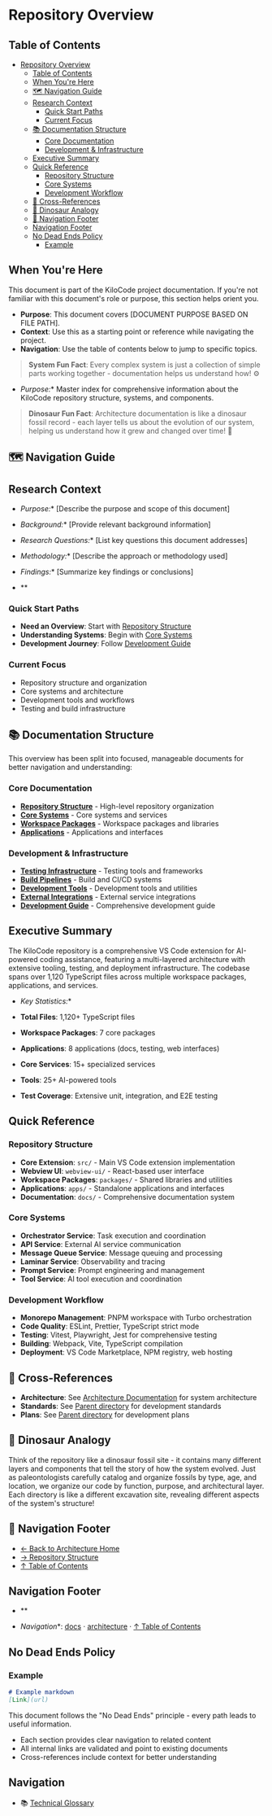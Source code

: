 # Repository Overview
## Table of Contents

- [Repository Overview](#repository-overview)
  - [Table of Contents](#table-of-contents)
  - [When You're Here](#when-youre-here)
  - [🗺️ Navigation Guide](#-navigation-guide)
  - [Research Context](#research-context)
    - [Quick Start Paths](#quick-start-paths)
    - [Current Focus](#current-focus)
  - [📚 Documentation Structure](#-documentation-structure)
    - [Core Documentation](#core-documentation)
    - [Development & Infrastructure](#development-infrastructure)
  - [Executive Summary](#executive-summary)
  - [Quick Reference](#quick-reference)
    - [Repository Structure](#repository-structure)
    - [Core Systems](#core-systems)
    - [Development Workflow](#development-workflow)
  - [🔗 Cross-References](#-crossreferences)
  - [🦕 Dinosaur Analogy](#-dinosaur-analogy)
  - [🧭 Navigation Footer](#-navigation-footer)
  - [Navigation Footer](#navigation-footer)
  - [No Dead Ends Policy](#no-dead-ends-policy)
    - [Example](#example)

## When You're Here

This document is part of the KiloCode project documentation. If you're not familiar with this
document's role or purpose, this section helps orient you.

- **Purpose**: This document covers \[DOCUMENT PURPOSE BASED ON FILE PATH].
- **Context**: Use this as a starting point or reference while navigating the project.
- **Navigation**: Use the table of contents below to jump to specific topics.

> **System Fun Fact**: Every complex system is just a collection of simple parts working together -
> documentation helps us understand how! ⚙️

- *Purpose:*\* Master index for comprehensive information about the KiloCode repository structure,
  systems, and components.

> **Dinosaur Fun Fact**: Architecture documentation is like a dinosaur fossil record - each layer
> tells us about the evolution of our system, helping us understand how it grew and changed over
> time! 🦕

## 🗺️ Navigation Guide

## Research Context

- *Purpose:*\* \[Describe the purpose and scope of this document]

- *Background:*\* \[Provide relevant background information]

- *Research Questions:*\* \[List key questions this document addresses]

- *Methodology:*\* \[Describe the approach or methodology used]

- *Findings:*\* \[Summarize key findings or conclusions]
- \*\*

### Quick Start Paths

- **Need an Overview**: Start with [Repository Structure](../architecture/REPOSITORY_STRUCTURE.md)
- **Understanding Systems**: Begin with [Core Systems](../architecture/CORE_SYSTEMS.md)
- **Development Journey**: Follow [Development Guide](repository/DEVELOPMENT_GUIDE.md)

### Current Focus
- Repository structure and organization
- Core systems and architecture
- Development tools and workflows
- Testing and build infrastructure

## 📚 Documentation Structure

This overview has been split into focused, manageable documents for better navigation and
understanding:

### Core Documentation

- **[Repository Structure](../architecture/REPOSITORY_STRUCTURE.md)** - High-level repository
  organization
- **[Core Systems](../architecture/CORE_SYSTEMS.md)** - Core systems and services
- **[Workspace Packages](../architecture/WORKSPACE_PACKAGES.md)** - Workspace packages and libraries
- **[Applications](../architecture/APPLICATIONS.md)** - Applications and interfaces

### Development & Infrastructure

- **[Testing Infrastructure](repository/TESTING_INFRASTRUCTURE.md)** - Testing tools and
  frameworks
- **[Build Pipelines](../architecture/BUILD_PIPELINES.md)** - Build and CI/CD systems
- **[Development Tools](../architecture/DEVELOPMENT_TOOLS.md)** - Development tools and utilities
- **[External Integrations](../architecture/EXTERNAL_INTEGRATIONS.md)** - External service
  integrations
- **[Development Guide](repository/DEVELOPMENT_GUIDE.md)** - Comprehensive development guide

## Executive Summary

The KiloCode repository is a comprehensive VS Code extension for AI-powered coding assistance,
featuring a multi-layered architecture with extensive tooling, testing, and deployment
infrastructure. The codebase spans over 1,120 TypeScript files across multiple workspace packages,
applications, and services.

- *Key Statistics:*\*

- **Total Files**: 1,120+ TypeScript files

- **Workspace Packages**: 7 core packages

- **Applications**: 8 applications (docs, testing, web interfaces)

- **Core Services**: 15+ specialized services

- **Tools**: 25+ AI-powered tools

- **Test Coverage**: Extensive unit, integration, and E2E testing

## Quick Reference

### Repository Structure

- **Core Extension**: `src/` - Main VS Code extension implementation
- **Webview UI**: `webview-ui/` - React-based user interface
- **Workspace Packages**: `packages/` - Shared libraries and utilities
- **Applications**: `apps/` - Standalone applications and interfaces
- **Documentation**: `docs/` - Comprehensive documentation system

### Core Systems

- **Orchestrator Service**: Task execution and coordination
- **API Service**: External AI service communication
- **Message Queue Service**: Message queuing and processing
- **Laminar Service**: Observability and tracing
- **Prompt Service**: Prompt engineering and management
- **Tool Service**: AI tool execution and coordination

### Development Workflow

- **Monorepo Management**: PNPM workspace with Turbo orchestration
- **Code Quality**: ESLint, Prettier, TypeScript strict mode
- **Testing**: Vitest, Playwright, Jest for comprehensive testing
- **Building**: Webpack, Vite, TypeScript compilation
- **Deployment**: VS Code Marketplace, NPM registry, web hosting

## 🔗 Cross-References

- **Architecture**: See [Architecture Documentation](../README.md) for system architecture
- **Standards**: See [Parent directory](../standards/) for development standards
- **Plans**: See [Parent directory](../../plans/) for development plans

## 🦕 Dinosaur Analogy

Think of the repository like a dinosaur fossil site - it contains many different layers and
components that tell the story of how the system evolved. Just as paleontologists carefully catalog
and organize fossils by type, age, and location, we organize our code by function, purpose, and
architectural layer. Each directory is like a different excavation site, revealing different aspects
of the system's structure!

## 🧭 Navigation Footer
- [← Back to Architecture Home](../README.md)
- [→ Repository Structure](../architecture/REPOSITORY_STRUCTURE.md)
- [↑ Table of Contents](../README.md)

## Navigation Footer
- \*\*

- *Navigation*\*: [docs](../) · [architecture](../architecture/) ·
  [↑ Table of Contents](#repository-overview)

## No Dead Ends Policy

### Example

```markdown
# Example markdown
[Link](url)
```

This document follows the "No Dead Ends" principle - every path leads to useful information.
- Each section provides clear navigation to related content
- All internal links are validated and point to existing documents
- Cross-references include context for better understanding

## Navigation

- 📚 [Technical Glossary](../GLOSSARY.md)

